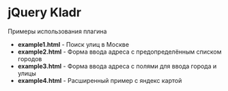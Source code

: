 jQuery Kladr
================================================================================

Примеры использования плагина

* **example1.html** - Поиск улиц в Москве
* **example2.html** - Форма ввода адреса с предопределённым списком городов
* **example3.html** - Форма ввода адреса с полями для ввода города и улицы
* **example4.html** - Расширенный пример с яндекс картой